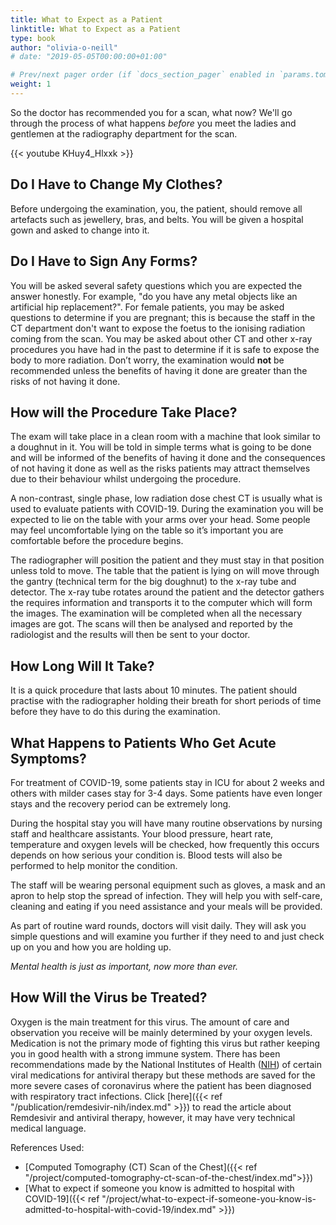 ```yaml
---
title: What to Expect as a Patient
linktitle: What to Expect as a Patient
type: book
author: "olivia-o-neill"
# date: "2019-05-05T00:00:00+01:00"

# Prev/next pager order (if `docs_section_pager` enabled in `params.toml`)
weight: 1
---
```


So the doctor has recommended you for a scan, what now? We'll go through the process of what happens _before_ you meet the ladies and gentlemen at the radiography department for the scan.

{{< youtube KHuy4_Hlxxk >}}

## Do I Have to Change My Clothes?

Before undergoing the examination, you, the patient, should remove all artefacts such as jewellery, bras, and belts. You will be given a hospital gown and asked to change into it. 

## Do I Have to Sign Any Forms?

You will be asked several safety questions which you are expected the answer honestly. For example, "do you have any metal objects like an artificial hip replacement?". For female patients, you may be asked questions to determine if you are pregnant; this is because the staff in the CT department don't want to expose the foetus to the ionising radiation coming from the scan. You may be asked about other CT and other x-ray procedures you have had in the past to determine if it is safe to expose the body to more radiation. Don’t worry, the examination would **not** be recommended unless the benefits of having it done are greater than the risks of not having it done.

## How will the Procedure Take Place?

The exam will take place in a clean room with a machine that look similar to a doughnut in it. You will be told in simple terms what is going to be done and will be informed of the benefits of having it done and the consequences of not having it done as well as the risks patients may attract themselves due to their behaviour whilst undergoing the procedure. 

A non-contrast, single phase, low radiation dose chest CT is usually what is used to evaluate patients with COVID-19. During the examination you will be expected to lie on the table with your arms over your head. Some people may feel uncomfortable lying on the table so it’s important you are comfortable before the procedure begins. 

The radiographer will position the patient and they must stay in that position unless told to move.  The table that the patient is lying on will move through the gantry (technical term for the big doughnut) to the x-ray tube and detector. The x-ray tube rotates around the patient and the detector gathers the requires information and transports it to the computer which will form the images. The examination will be completed when all the necessary images are got. The scans will then be analysed and reported by the radiologist and the results will then be sent to your doctor.

## How Long Will It Take?

It is a quick procedure that lasts about 10 minutes. The patient should practise with the radiographer holding their breath for short periods of time before they have to do this during the examination.

## What Happens to Patients Who Get Acute Symptoms?

For treatment of COVID-19, some patients stay in ICU for about 2 weeks and others with milder cases stay for 3-4 days. Some patients have even longer stays and the recovery period can be extremely long. 

During the hospital stay you will have many routine observations by nursing staff and healthcare assistants. Your blood pressure, heart rate, temperature and oxygen levels will be checked, how frequently this occurs depends on how serious your condition is. Blood tests will also be performed to help monitor the condition.

The staff will be wearing personal equipment such as gloves, a mask and an apron to help stop the spread of infection. They will help you with self-care, cleaning and eating if you need assistance and your meals will be provided. 

As part of routine ward rounds, doctors will visit daily. They will ask you simple questions and will examine you further if they need to and just check up on you and how you are holding up. 

_Mental health is just as important, now more than ever._

## How Will the Virus be Treated?

Oxygen is the main treatment for this virus. The amount of care and observation you receive will be mainly determined by your oxygen levels. Medication is not the primary mode of fighting this virus but rather keeping you in good health with a strong immune system. There has been recommendations made by the National Institutes of Health ([NIH](https://www.nih.gov/)) of certain viral medications for antiviral therapy but these methods are saved for the more severe cases of coronavirus where the patient has been diagnosed with respiratory tract infections. Click [here]({{< ref "/publication/remdesivir-nih/index.md" >}}) to read the article about Remdesivir and antiviral therapy, however, it may have very technical medical language.

References Used:

* [Computed Tomography (CT) Scan of the Chest]({{< ref "/project/computed-tomography-ct-scan-of-the-chest/index.md">}})
* [What to expect if someone you know is admitted to hospital with COVID-19]({{< ref "/project/what-to-expect-if-someone-you-know-is-admitted-to-hospital-with-covid-19/index.md" >}})
